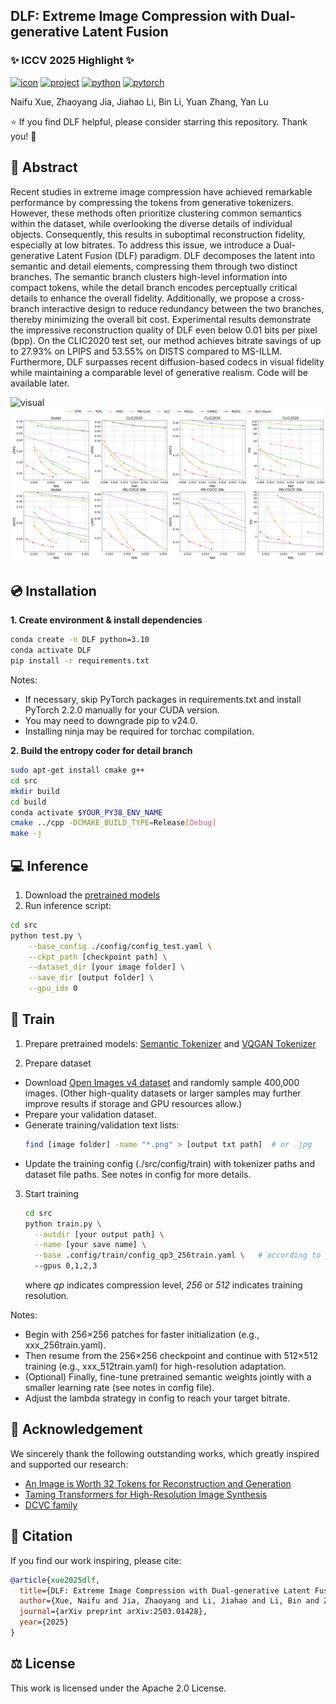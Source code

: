## DLF: Extreme Image Compression with Dual-generative Latent Fusion
### **✨ ICCV 2025 Highlight ✨**

[![icon](https://img.shields.io/badge/ArXiv-Paper-<COLOR>.svg)](https://arxiv.org/abs/2503.01428)
[![project](https://img.shields.io/badge/Project-Page-orange)](https://dlfcodec.github.io/)
[![python](https://img.shields.io/badge/Python-3.10-3776AB?logo=python&logoColor=white)](https://www.python.org/downloads/release/python-3100/)
[![pytorch](https://img.shields.io/badge/PyTorch-2.2-ee4c2c?logo=pytorch&logoColor=white)](https://pytorch.org/get-started/locally/) 

Naifu Xue, Zhaoyang Jia, Jiahao Li, Bin Li, Yuan Zhang, Yan Lu

⭐ If you find DLF helpful, please consider starring this repository. Thank you! 🤗

## 📝 Abstract
Recent studies in extreme image compression have achieved remarkable performance by compressing the tokens from generative tokenizers. However, these methods often prioritize clustering common semantics within the dataset, while overlooking the diverse details of individual objects. Consequently, this results in suboptimal reconstruction fidelity, especially at low bitrates. To address this issue, we introduce a Dual-generative Latent Fusion (DLF) paradigm. DLF decomposes the latent into semantic and detail elements, compressing them through two distinct branches. The semantic branch clusters high-level information into compact tokens, while the detail branch encodes perceptually critical details to enhance the overall fidelity. Additionally, we propose a cross-branch interactive design to reduce redundancy between the two branches, thereby minimizing the overall bit cost. Experimental results demonstrate the impressive reconstruction quality of DLF even below 0.01 bits per pixel (bpp). On the CLIC2020 test set, our method achieves bitrate savings of up to 27.93% on LPIPS and 53.55% on DISTS compared to MS-ILLM. Furthermore, DLF surpasses recent diffusion-based codecs in visual fidelity while maintaining a comparable level of generative realism. Code will be available later.

![visual](./assets/main_visual.png)
![RD](./assets/rd_curve.png)

## 💿 Installation

**1. Create environment & install dependencies**
```bash
conda create -n DLF python=3.10
conda activate DLF
pip install -r requirements.txt
```

Notes:
- If necessary, skip PyTorch packages in requirements.txt and install PyTorch 2.2.0 manually for your CUDA version.
- You may need to downgrade pip to v24.0.
- Installing ninja may be required for torchac compilation.

**2. Build the entropy coder for detail branch**

```bash
sudo apt-get install cmake g++
cd src
mkdir build
cd build
conda activate $YOUR_PY38_ENV_NAME
cmake ../cpp -DCMAKE_BUILD_TYPE=Release[Debug]
make -j
```

## 💻 Inference

1. Download the [pretrained models](https://1drv.ms/f/c/af332a47fcf136b4/Esyt5scWxTFGi8Lu7iSpUOEBAEQUQVoBF6ZcbfIORvdTcg)
2. Run inference script:
```bash
cd src
python test.py \
    --base_config ./config/config_test.yaml \
    --ckpt_path [checkpoint path] \
    --dataset_dir [your image folder] \
    --save_dir [output folder] \
    --gpu_idx 0
```

## 🚀 Train
1. Prepare pretrained models: [Semantic Tokenizer](https://huggingface.co/yucornetto/tokenizer_titok_l32_imagenet) and [VQGAN Tokenizer](https://1drv.ms/f/c/af332a47fcf136b4/Esyt5scWxTFGi8Lu7iSpUOEBAEQUQVoBF6ZcbfIORvdTcg)

2. Prepare dataset
  - Download [Open Images v4 dataset](https://storage.googleapis.com/openimages/web/download_v4.html) and randomly sample 400,000 images. (Other high-quality datasets or larger samples may further improve results if storage and GPU resources allow.)
  - Prepare your validation dataset.
  - Generate training/validation text lists:
    ```bash
    find [image folder] -name "*.png" > [output txt path]  # or .jpg
    ```
  - Update the training config (./src/config/train) with tokenizer paths and dataset file paths. See notes in config for more details.

3. Start training
    ```bash
    cd src
    python train.py \
      --outdir [your output path] \
      --name [your save name] \
      --base .config/train/config_qp3_256train.yaml \   # according to your need
      --gpus 0,1,2,3 
    ```
    where *qp* indicates compression level, *256* or *512* indicates training resolution.

Notes:
- Begin with 256×256 patches for faster initialization (e.g., xxx_256train.yaml).
- Then resume from the 256×256 checkpoint and continue with 512×512 training (e.g., xxx_512train.yaml) for high-resolution adaptation.
- (Optional) Finally, fine-tune pretrained semantic weights jointly with a smaller learning rate (see notes in config file).
- Adjust the lambda strategy in config to reach your target bitrate.


## 🥰 Acknowledgement
We sincerely thank the following outstanding works, which greatly inspired and supported our research:
- [An Image is Worth 32 Tokens for Reconstruction and Generation](https://yucornetto.github.io/projects/titok.html)
- [Taming Transformers for High-Resolution Image Synthesis](https://github.com/CompVis/taming-transformers)
- [DCVC family](https://github.com/microsoft/DCVC)


## 📕 Citation

If you find our work inspiring, please cite:
```bibtex
@article{xue2025dlf,
  title={DLF: Extreme Image Compression with Dual-generative Latent Fusion},
  author={Xue, Naifu and Jia, Zhaoyang and Li, Jiahao and Li, Bin and Zhang, Yuan and Lu, Yan},
  journal={arXiv preprint arXiv:2503.01428},
  year={2025}
}
```


## ⚖️ License

This work is licensed under the Apache 2.0 License.

